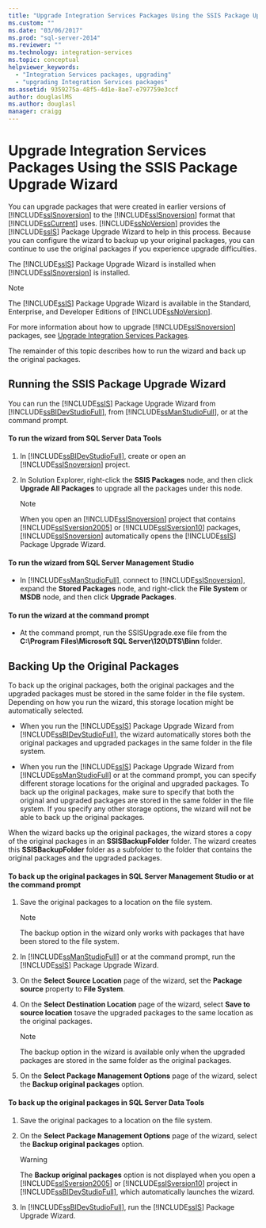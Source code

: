 ```yaml
---
title: "Upgrade Integration Services Packages Using the SSIS Package Upgrade Wizard | Microsoft Docs"
ms.custom: ""
ms.date: "03/06/2017"
ms.prod: "sql-server-2014"
ms.reviewer: ""
ms.technology: integration-services
ms.topic: conceptual
helpviewer_keywords: 
  - "Integration Services packages, upgrading"
  - "upgrading Integration Services packages"
ms.assetid: 9359275a-48f5-4d1e-8ae7-e797759e3ccf
author: douglaslMS
ms.author: douglasl
manager: craigg
---
```

# Upgrade Integration Services Packages Using the SSIS Package Upgrade Wizard
  You can upgrade packages that were created in earlier versions of [!INCLUDE[ssISnoversion](../../includes/ssisnoversion-md.md)] to the [!INCLUDE[ssISnoversion](../../includes/ssisnoversion-md.md)] format that [!INCLUDE[ssCurrent](../../includes/sscurrent-md.md)] uses. [!INCLUDE[ssNoVersion](../../includes/ssnoversion-md.md)] provides the [!INCLUDE[ssIS](../../includes/ssis-md.md)] Package Upgrade Wizard to help in this process. Because you can configure the wizard to backup up your original packages, you can continue to use the original packages if you experience upgrade difficulties.  
  
 The [!INCLUDE[ssIS](../../includes/ssis-md.md)] Package Upgrade Wizard is installed when [!INCLUDE[ssISnoversion](../../includes/ssisnoversion-md.md)] is installed.  
  
> [!NOTE]  
>  The [!INCLUDE[ssIS](../../includes/ssis-md.md)] Package Upgrade Wizard is available in the Standard, Enterprise, and Developer Editions of [!INCLUDE[ssNoVersion](../../includes/ssnoversion-md.md)].  
  
 For more information about how to upgrade [!INCLUDE[ssISnoversion](../../includes/ssisnoversion-md.md)] packages, see [Upgrade Integration Services Packages](upgrade-integration-services-packages.md).  
  
 The remainder of this topic describes how to run the wizard and back up the original packages.  
  
## Running the SSIS Package Upgrade Wizard  
 You can run the [!INCLUDE[ssIS](../../includes/ssis-md.md)] Package Upgrade Wizard from [!INCLUDE[ssBIDevStudioFull](../../includes/ssbidevstudiofull-md.md)], from [!INCLUDE[ssManStudioFull](../../includes/ssmanstudiofull-md.md)], or at the command prompt.  
  
#### To run the wizard from SQL Server Data Tools  
  
1.  In [!INCLUDE[ssBIDevStudioFull](../../includes/ssbidevstudiofull-md.md)], create or open an [!INCLUDE[ssISnoversion](../../includes/ssisnoversion-md.md)] project.  
  
2.  In Solution Explorer, right-click the **SSIS Packages** node, and then click **Upgrade All Packages** to upgrade all the packages under this node.  
  
    > [!NOTE]  
    >  When you open an [!INCLUDE[ssISnoversion](../../includes/ssisnoversion-md.md)] project that contains [!INCLUDE[ssISversion2005](../../includes/ssisversion2005-md.md)] or [!INCLUDE[ssISversion10](../../includes/ssisversion10-md.md)] packages, [!INCLUDE[ssISnoversion](../../includes/ssisnoversion-md.md)] automatically opens the [!INCLUDE[ssIS](../../includes/ssis-md.md)] Package Upgrade Wizard.  
  
#### To run the wizard from SQL Server Management Studio  
  
-   In [!INCLUDE[ssManStudioFull](../../includes/ssmanstudiofull-md.md)], connect to [!INCLUDE[ssISnoversion](../../includes/ssisnoversion-md.md)], expand the **Stored Packages** node, and right-click the **File System** or **MSDB** node, and then click **Upgrade Packages**.  
  
#### To run the wizard at the command prompt  
  
-   At the command prompt, run the SSISUpgrade.exe file from the **C:\Program Files\Microsoft SQL Server\120\DTS\Binn** folder.  
  
## Backing Up the Original Packages  
 To back up the original packages, both the original packages and the upgraded packages must be stored in the same folder in the file system. Depending on how you run the wizard, this storage location might be automatically selected.  
  
-   When you run the [!INCLUDE[ssIS](../../includes/ssis-md.md)] Package Upgrade Wizard from [!INCLUDE[ssBIDevStudioFull](../../includes/ssbidevstudiofull-md.md)], the wizard automatically stores both the original packages and upgraded packages in the same folder in the file system.  
  
-   When you run the [!INCLUDE[ssIS](../../includes/ssis-md.md)] Package Upgrade Wizard from [!INCLUDE[ssManStudioFull](../../includes/ssmanstudiofull-md.md)] or at the command prompt, you can specify different storage locations for the original and upgraded packages. To back up the original packages, make sure to specify that both the original and upgraded packages are stored in the same folder in the file system. If you specify any other storage options, the wizard will not be able to back up the original packages.  
  
 When the wizard backs up the original packages, the wizard stores a copy of the original packages in an **SSISBackupFolder** folder. The wizard creates this **SSISBackupFolder** folder as a subfolder to the folder that contains the original packages and the upgraded packages.  
  
#### To back up the original packages in SQL Server Management Studio or at the command prompt  
  
1.  Save the original packages to a location on the file system.  
  
    > [!NOTE]  
    >  The backup option in the wizard only works with packages that have been stored to the file system.  
  
2.  In [!INCLUDE[ssManStudioFull](../../includes/ssmanstudiofull-md.md)] or at the command prompt, run the [!INCLUDE[ssIS](../../includes/ssis-md.md)] Package Upgrade Wizard.  
  
3.  On the **Select Source Location** page of the wizard, set the **Package source** property to **File System**.  
  
4.  On the **Select Destination Location** page of the wizard, select **Save to source location** tosave the upgraded packages to the same location as the original packages.  
  
    > [!NOTE]  
    >  The backup option in the wizard is available only when the upgraded packages are stored in the same folder as the original packages.  
  
5.  On the **Select Package Management Options** page of the wizard, select the **Backup original packages** option.  
  
#### To back up the original packages in SQL Server Data Tools  
  
1.  Save the original packages to a location on the file system.  
  
2.  On the **Select Package Management Options** page of the wizard, select the **Backup original packages** option.  
  
    > [!WARNING]  
    >  The **Backup original packages** option is not displayed when you open a [!INCLUDE[ssISversion2005](../../includes/ssisversion2005-md.md)] or [!INCLUDE[ssISversion10](../../includes/ssisversion10-md.md)] project in [!INCLUDE[ssBIDevStudioFull](../../includes/ssbidevstudiofull-md.md)], which automatically launches the wizard.  
  
3.  In [!INCLUDE[ssBIDevStudioFull](../../includes/ssbidevstudiofull-md.md)], run the [!INCLUDE[ssIS](../../includes/ssis-md.md)] Package Upgrade Wizard.  
  
  
